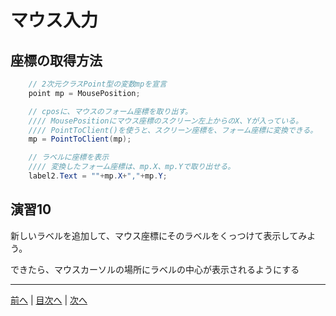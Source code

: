 # マウス入力

## 座標の取得方法
```cs
    // 2次元クラスPoint型の変数mpを宣言
    point mp = MousePosition;

    // cposに、マウスのフォーム座標を取り出す。
    //// MousePositionにマウス座標のスクリーン左上からのX、Yが入っている。
    //// PointToClient()を使うと、スクリーン座標を、フォーム座標に変換できる。
    mp = PointToClient(mp);

    // ラベルに座標を表示
    //// 変換したフォーム座標は、mp.X、mp.Yで取り出せる。
    label2.Text = ""+mp.X+","+mp.Y;
```

## 演習10
新しいラベルを追加して、マウス座標にそのラベルをくっつけて表示してみよう。

できたら、マウスカーソルの場所にラベルの中心が表示されるようにする

---

[前へ](09.md) | [目次へ](README.md#%E7%9B%AE%E6%AC%A1) | [次へ](11.md)
